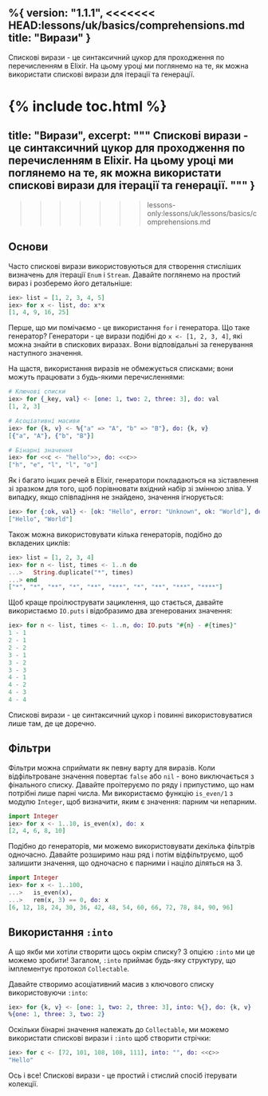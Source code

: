 %{
  version: "1.1.1",
<<<<<<< HEAD:lessons/uk/basics/comprehensions.md
  title: "Вирази"
}
---

Спискові вирази - це синтаксичний цукор для проходження по перечисленням в Elixir.
На цьому уроці ми поглянемо на те, як можна використати спискові вирази для ітерації та генерації.

{% include toc.html %}
=======
  title: "Вирази",
  excerpt: """
  Спискові вирази - це синтаксичний цукор для проходження по перечисленням в Elixir.
  На цьому уроці ми поглянемо на те, як можна використати спискові вирази для ітерації та генерації.
  """
}
---
>>>>>>> lessons-only:lessons/uk/lessons/basics/comprehensions.md

## Основи

Часто спискові вирази використовуються для створення стисліших визначень для ітерації `Enum` і `Stream`.
Давайте поглянемо на простий вираз і розберемо його детальніше:

```elixir
iex> list = [1, 2, 3, 4, 5]
iex> for x <- list, do: x*x
[1, 4, 9, 16, 25]
```

Перше, що ми помічаємо - це використання `for` і генератора.
Що таке генератор?
Генератори - це вирази подібні до `x <- [1, 2, 3, 4]`, які можна знайти в спискових виразах.
Вони відповідальні за генерування наступного значення.

На щастя, використання виразів не обмежується списками; вони можуть працювати з будь-якими перечисленнями:

```elixir
# Ключові списки
iex> for {_key, val} <- [one: 1, two: 2, three: 3], do: val
[1, 2, 3]

# Асоціативні масиви
iex> for {k, v} <- %{"a" => "A", "b" => "B"}, do: {k, v}
[{"a", "A"}, {"b", "B"}]

# Бінарні значення
iex> for <<c <- "hello">>, do: <<c>>
["h", "e", "l", "l", "o"]
```

Як і багато інших речей в Elixir, генератори покладаються на зіставлення зі зразком для того, щоб порівнювати вхідний набір зі змінною зліва.
У випадку, якщо співпадіння не знайдено, значення ігнорується:

```elixir
iex> for {:ok, val} <- [ok: "Hello", error: "Unknown", ok: "World"], do: val
["Hello", "World"]
```

Також можна використовувати кілька генераторів, подібно до вкладених циклів:

```elixir
iex> list = [1, 2, 3, 4]
iex> for n <- list, times <- 1..n do
...>   String.duplicate("*", times)
...> end
["*", "*", "**", "*", "**", "***", "*", "**", "***", "****"]
```

Щоб краще проілюструвати зациклення, що стається, давайте використаємо `IO.puts` і відобразимо два згенерованих значення:

```elixir
iex> for n <- list, times <- 1..n, do: IO.puts "#{n} - #{times}"
1 - 1
2 - 1
2 - 2
3 - 1
3 - 2
3 - 3
4 - 1
4 - 2
4 - 3
4 - 4
```

Спискові вирази - це синтаксичний цукор і повинні використовуватися лише там, де це доречно.

## Фільтри

Фільтри можна сприймати як певну варту для виразів.
Коли відфільтроване значення повертає `false` або `nil` - воно виключається з фінального списку.
Давайте проітеруємо по ряду і припустимо, що нам потрібні лише парні числа.
Ми використаємо функцію `is_even/1` з модулю `Integer`, щоб визначити, яким є значення: парним чи непарним.

```elixir
import Integer
iex> for x <- 1..10, is_even(x), do: x
[2, 4, 6, 8, 10]
```

Подібно до генераторів, ми можемо використовувати декілька фільтрів одночасно.
Давайте розширимо наш ряд і потім відфільтруємо, щоб залишити значення, що одночасно є парними і націло діляться на 3.

```elixir
import Integer
iex> for x <- 1..100,
...>   is_even(x),
...>   rem(x, 3) == 0, do: x
[6, 12, 18, 24, 30, 36, 42, 48, 54, 60, 66, 72, 78, 84, 90, 96]
```

## Використання `:into`

А що якби ми хотіли створити щось окрім списку?
З опцією `:into` ми це можемо зробити!
Загалом, `:into` приймає будь-яку структуру, що імплементує протокол `Collectable`.

Давайте створимо асоціативний масив з ключового списку використовуючи `:into`:

```elixir
iex> for {k, v} <- [one: 1, two: 2, three: 3], into: %{}, do: {k, v}
%{one: 1, three: 3, two: 2}
```

Оскільки бінарні значення належать до `Collectable`, ми можемо використати спискові вирази і `:into` щоб створити стрічки:

```elixir
iex> for c <- [72, 101, 108, 108, 111], into: "", do: <<c>>
"Hello"
```

Ось і все!
Спискові вирази - це простий і стислий спосіб ітерувати колекції.
